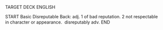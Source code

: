 TARGET DECK
ENGLISH

START
Basic
Disreputable
Back: adj. 1 of bad reputation. 2 not respectable in character or appearance.  disreputably adv.
END
